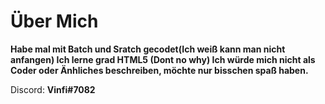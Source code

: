 # Über Mich
__Habe mal mit Batch und Sratch gecodet(Ich weiß kann man nicht anfangen)
 Ich lerne grad HTML5 (Dont no why)
 Ich würde mich nicht als Coder oder Änhliches beschreiben, möchte nur bisschen spaß haben.__





Discord:  **Vinfi#7082**
